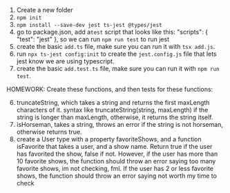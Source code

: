 1. Create a new folder
2. `npm init`
3. `npm install --save-dev jest ts-jest @types/jest`
4. go to package.json, add a`test` script that looks like this:
   "scripts": {
   "test": "jest"
   },
   so we can run `npm run test` to run jest
5. create the basic `add.ts` file, make sure you can run it with `tsx add.js`.
6. run `npx ts-jest config:init` to create the `jest.config.js` file that lets jest know we are using typescript.
7. create the basic `add.test.ts` file, make sure you can run it with `npm run test`.

HOMEWORK:
Create these functions, and then tests for these functions:

<!-- 1. Addition, multiplication, substraction, division. -->
<!-- 2. greaterThan, which returns true if X is greater than Y -->
<!-- 3. lessThan, which returns true is X is less than Y -->
<!-- 4. collectionHasNft, which takes an array of NFTs which is a custom object type that has two parameters, name and imageURL, and returns true if the provided collection (array of NFTs) includes the provided nft. collectionHasNft(collection, nft) -->

<!-- 5. removePandasFromCollection, which takes an array of NFTs which is the same NFT custom object type, and removes any nfts that have Panda in their name, and returns the new array with no pandas in it. -->

6. truncateString, which takes a string and returns the first maxLength characters of it. syntax like truncateString(string, maxLength) if the string is longer than maxLength, otherwise, it returns the string itself.
7. isHorseman, takes a string, throws an error if the string is not horseman, otherwise returns true.
8. create a User type with a property favoriteShows, and a function isFavorite that takes a user, and a show name. Return true if the user has favorited the show, false if not. However, if the user has more than 10 favorite shows, the function should throw an error saying too many favorite shows, im not checking, fml. If the user has 2 or less favorite shows, the function should throw an error saying not worth my time to check
